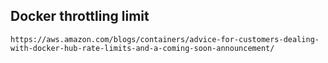 ## Docker throttling limit 
`https://aws.amazon.com/blogs/containers/advice-for-customers-dealing-with-docker-hub-rate-limits-and-a-coming-soon-announcement/`
